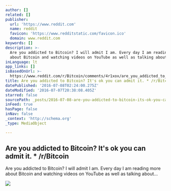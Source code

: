 ```yaml
---
author: []
related: []
publisher:
  url: 'https://www.reddit.com'
  name: reddit
  favicon: 'https://www.redditstatic.com/favicon.ico'
  domain: www.reddit.com
keywords: []
description: >-
  Are you addicted to Bitcoin? I will admit I am. Every day I am reading more
  about Bitcoin and watching videos on YouTube as well as talking about...
inLanguage: lt
app_links: []
isBasedOnUrl: >-
  https://www.reddit.com/r/Bitcoin/comments/4r1xox/are_you_addicted_to_bitcoin_its_ok_you_can_admit/
title: Are you addicted to Bitcoin? It's ok you can admit it. * /r/Bitcoin
datePublished: '2016-07-08T02:24:00.275Z'
dateModified: '2016-07-07T20:38:08.405Z'
starred: false
sourcePath: _posts/2016-07-08-are-you-addicted-to-bitcoin-its-ok-you-can-admit-it-r.md
inFeed: true
hasPage: false
inNav: false
_context: 'http://schema.org'
_type: MediaObject

---
```

<article style=""><h1>Are you addicted to Bitcoin? It's ok you can admit it. * /r/Bitcoin</h1><p>Are you addicted to Bitcoin? I will admit I am. Every day I am reading more about Bitcoin and watching videos on YouTube as well as talking about...</p><img src="https://www.redditstatic.com/icon.png" /></article>